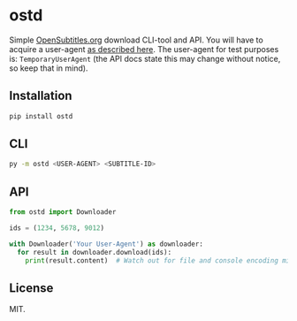 # ostd

Simple [OpenSubtitles.org](https://www.opensubtitles.org) download CLI-tool and API. You will have to acquire a user-agent [as described here](http://trac.opensubtitles.org/projects/opensubtitles/wiki/DevReadFirst). The user-agent for test purposes is: `TemporaryUserAgent` (the API docs state this may change without notice, so keep that in mind).

## Installation

```sh
pip install ostd
```



## CLI

```sh
py -m ostd <USER-AGENT> <SUBTITLE-ID>
```

## API

```python
from ostd import Downloader

ids = (1234, 5678, 9012)

with Downloader('Your User-Agent') as downloader:
  for result in downloader.download(ids):
    print(result.content)  # Watch out for file and console encoding mismatches!
```

## License

MIT.

